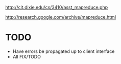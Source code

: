 http://cit.dixie.edu/cs/3410/asst_mapreduce.php

http://research.google.com/archive/mapreduce.html

<!-- select key, value from pairs order by value+0 desc limit 20 -->

# TODO

- Have errors be propagated up to client interface
- All FIX/TODO